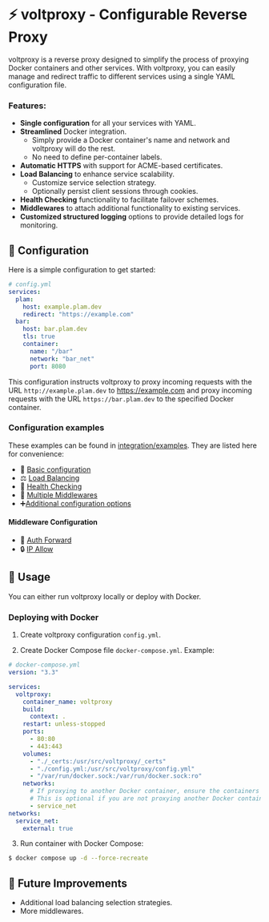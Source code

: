 # ⚡ voltproxy - Configurable Reverse Proxy

voltproxy is a reverse proxy designed to simplify the process of proxying Docker containers and other services.
With voltproxy, you can easily manage and redirect traffic to different services using a single YAML configuration file.

### Features:

- **Single configuration** for all your services with YAML.
- **Streamlined** Docker integration.
  - Simply provide a Docker container's name and network and voltproxy will do the rest.
  - No need to define per-container labels.
- **Automatic HTTPS** with support for ACME-based certificates.
- **Load Balancing** to enhance service scalability.
  - Customize service selection strategy.
  - Optionally persist client sessions through cookies.
- **Health Checking** functionality to facilitate failover schemes.
- **Middlewares** to attach additional functionality to existing services.
- **Customized structured logging** options to provide detailed logs for monitoring.

## 🔧 Configuration

Here is a simple configuration to get started:

```yaml
# config.yml
services:
  plam:
    host: example.plam.dev
    redirect: "https://example.com"
  bar:
    host: bar.plam.dev
    tls: true
    container:
      name: "/bar"
      network: "bar_net"
      port: 8080
```

This configuration instructs voltproxy to proxy incoming requests with the URL `http://example.plam.dev` to <https://example.com> and proxy incoming requests with the URL `https://bar.plam.dev` to the specified Docker container.

### Configuration examples

These examples can be found in [integration/examples](./integration/examples/).
They are listed here for convenience:

- 🔧 [Basic configuration](./integration/examples/basic.yml)
- ⚖️ [Load Balancing](./integration/examples/load-balancer.yml)
- 🏥 [Health Checking](./integration/examples/health-check.yml)
- 🔗 [Multiple Middlewares](./integration/examples/multiple-middlewares.yml)
- ➕[Additional configuration options](./integration/examples/additional-configuration.yml)

#### Middleware Configuration

- 🔑 [Auth Forward](./integration/examples/middlewares/auth-forward.yml)
- 🔒 [IP Allow](./integration/examples/middlewares/auth-forward.yml)

####

## 📝 Usage

You can either run voltproxy locally or deploy with Docker.

### Deploying with Docker

1. Create voltproxy configuration `config.yml`.

2. Create Docker Compose file `docker-compose.yml`. Example:

```yaml
# docker-compose.yml
version: "3.3"

services:
  voltproxy:
    container_name: voltproxy
    build:
      context: .
    restart: unless-stopped
    ports:
      - 80:80
      - 443:443
    volumes:
      - "./_certs:/usr/src/voltproxy/_certs"
      - "./config.yml:/usr/src/voltproxy/config.yml"
      - "/var/run/docker.sock:/var/run/docker.sock:ro"
    networks:
      # If proxying to another Docker container, ensure the containers are on this same network.
      # This is optional if you are not proxying another Docker container.
      - service_net
networks:
  service_net:
    external: true
```

3. Run container with Docker Compose:

```sh
$ docker compose up -d --force-recreate
```

## 🌟 Future Improvements

- Additional load balancing selection strategies.
- More middlewares.
